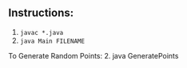 ## Instructions:
1. `javac *.java`
2. `java Main FILENAME`

To Generate Random Points:
2. java GeneratePoints
